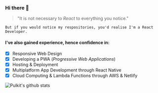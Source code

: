 ### Hi there 👋

  >"It is not necessary to _React_ to everything you notice."

```
But if you would notice my respositories, you'd realise I'm a React Developer.
```
#### I've also gained experience, hence confidence in:
- [x] Responsive Web Design
- [x] Developing a PWA (_Progressive Web Applications_)
- [x] Hosting & Deployment
- [x] Multiplatform App Development through React Native
- [x] Cloud Computing & Lambda Functions through AWS & Netlify

![Pulkit's github stats](https://github-readme-stats.vercel.app/api?username=pulkitm404)
